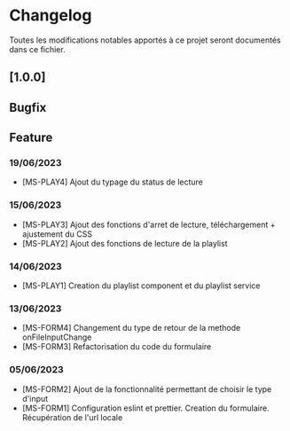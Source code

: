 # Changelog

Toutes les modifications notables apportés à ce projet seront documentés dans ce fichier.

## [1.0.0]

## Bugfix

## Feature

### 19/06/2023

- [MS-PLAY4] Ajout du typage du status de lecture

### 15/06/2023

- [MS-PLAY3] Ajout des fonctions d'arret de lecture, téléchargement + ajustement du CSS
- [MS-PLAY2] Ajout des fonctions de lecture de la playlist

### 14/06/2023

- [MS-PLAY1] Creation du playlist component et du playlist service

### 13/06/2023

- [MS-FORM4] Changement du type de retour de la methode onFileInputChange
- [MS-FORM3] Refactorisation du code du formulaire

### 05/06/2023

- [MS-FORM2] Ajout de la fonctionnalité permettant de choisir le type d'input
- [MS-FORM1] Configuration eslint et prettier. Creation du formulaire. Récupération de l'url locale